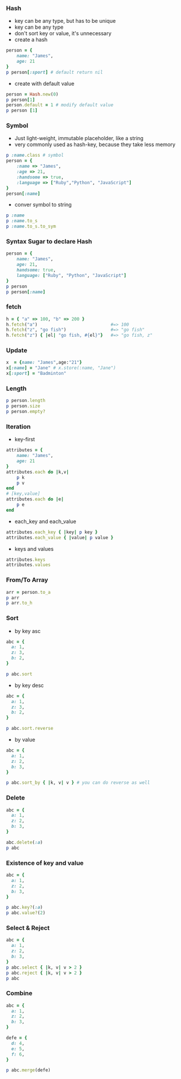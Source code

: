 ### Hash
- key can be any type, but has to be unique
- key can be any type
- don't sort key or value, it's unnecessary
- create a hash
```ruby
person = {
    name: "James",
    age: 21
}
p person[:sport] # default return nil

```
- create with default value
```ruby
person = Hash.new(0)
p person[1]
person.default = 1 # modify default value
p person [1]
```

### Symbol
- Just light-weight, immutable placeholder, like a string
- very commonly used as hash-key, because they take less memory
```ruby
p :name.class # symbol
person = {
    :name => "James",
    :age => 21,
    :handsome => true,
    :language => ["Ruby","Python", "JavaScript"]
}
person[:name]
```
- conver symbol to string
```ruby
p :name
p :name.to_s
p :name.to_s.to_sym
```

### Syntax Sugar to declare Hash
```ruby
person = {
    name: "James",
    age: 21,
    handsome: true,
    language: ["Ruby", "Python", "JavaScript"]
}
p person
p person[:name]
```

### fetch
```ruby
h = { "a" => 100, "b" => 200 }
h.fetch("a")                            #=> 100
h.fetch("z", "go fish")                 #=> "go fish"
h.fetch("z") { |el| "go fish, #{el}"}   #=> "go fish, z"
```


### Update
```ruby
x  = {name: "James",age:"21"}
x[:name] = "Jane" # x.store(:name, "Jane")
x[:sport] = "Badminton"
```


### Length
```ruby
p person.length
p person.size
p person.empty?
```

### Iteration
- key-first
```ruby
attributes = {
    name: "James",
    age: 21
}
attributes.each do |k,v|
    p k
    p v
end
# [key,value]
attributes.each do |e|
    p e
end
```
- each_key and each_value
```ruby
attributes.each_key { |key| p key }
attributes.each_value { |value| p value }
```
- keys and values
```ruby
attributes.keys
attributes.values
```


### From/To Array
```ruby
arr = person.to_a
p arr
p arr.to_h
```


### Sort
- by key asc
```ruby
abc = {
  a: 1,
  z: 3,
  b: 2,
}

p abc.sort
```
- by key desc
```ruby
abc = {
  a: 1,
  z: 3,
  b: 2,
}

p abc.sort.reverse
```
- by value 
```ruby
abc = {
  a: 1,
  z: 2,
  b: 3,
}

p abc.sort_by { |k, v| v } # you can do reverse as well
```


### Delete
```ruby
abc = {
  a: 1,
  z: 2,
  b: 3,
}

abc.delete(:a)
p abc
```


### Existence of key and value
```ruby
abc = {
  a: 1,
  z: 2,
  b: 3,
}

p abc.key?(:a)
p abc.value?(2)
```


### Select & Reject
```ruby
abc = {
  a: 1,
  z: 2,
  b: 3,
}
p abc.select { |k, v| v > 2 }
p abc.reject { |k, v| v > 2 }
p abc
```


### Combine
```ruby
abc = {
  a: 1,
  z: 2,
  b: 3,
}

defe = {
  d: 4,
  e: 5,
  f: 6,
}

p abc.merge(defe)
```

